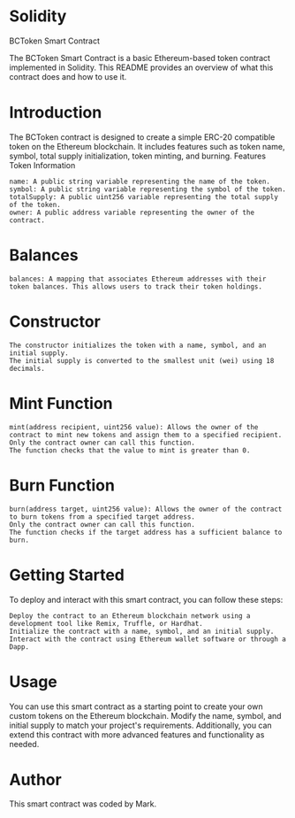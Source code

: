# Solidity

BCToken Smart Contract

The BCToken Smart Contract is a basic Ethereum-based token contract implemented in Solidity. This README provides an overview of what this contract does and how to use it.
# Introduction

The BCToken contract is designed to create a simple ERC-20 compatible token on the Ethereum blockchain. It includes features such as token name, symbol, total supply initialization, token minting, and burning.
Features
Token Information

    name: A public string variable representing the name of the token.
    symbol: A public string variable representing the symbol of the token.
    totalSupply: A public uint256 variable representing the total supply of the token.
    owner: A public address variable representing the owner of the contract.

# Balances

    balances: A mapping that associates Ethereum addresses with their token balances. This allows users to track their token holdings.

# Constructor

    The constructor initializes the token with a name, symbol, and an initial supply.
    The initial supply is converted to the smallest unit (wei) using 18 decimals.

# Mint Function

    mint(address recipient, uint256 value): Allows the owner of the contract to mint new tokens and assign them to a specified recipient.
    Only the contract owner can call this function.
    The function checks that the value to mint is greater than 0.

# Burn Function

    burn(address target, uint256 value): Allows the owner of the contract to burn tokens from a specified target address.
    Only the contract owner can call this function.
    The function checks if the target address has a sufficient balance to burn.

# Getting Started

To deploy and interact with this smart contract, you can follow these steps:

    Deploy the contract to an Ethereum blockchain network using a development tool like Remix, Truffle, or Hardhat.
    Initialize the contract with a name, symbol, and an initial supply.
    Interact with the contract using Ethereum wallet software or through a Dapp.

# Usage

You can use this smart contract as a starting point to create your own custom tokens on the Ethereum blockchain. Modify the name, symbol, and initial supply to match your project's requirements. Additionally, you can extend this contract with more advanced features and functionality as needed.
# Author

This smart contract was coded by Mark.
